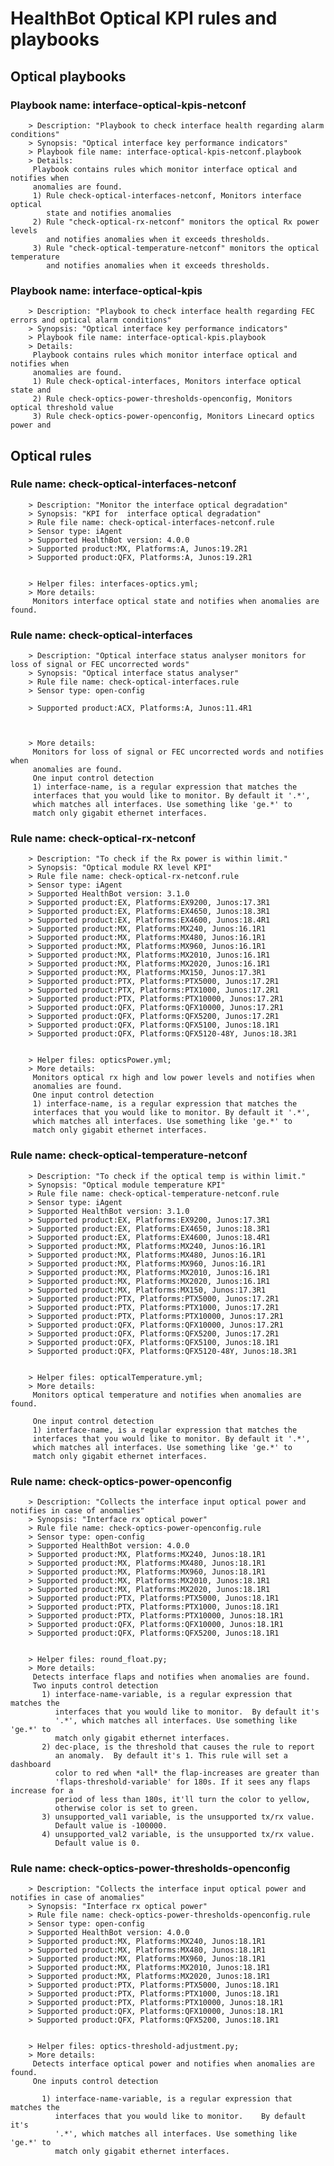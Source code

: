 # HealthBot Optical KPI rules and playbooks

## Optical playbooks
### Playbook name: interface-optical-kpis-netconf 
		> Description: "Playbook to check interface health regarding alarm conditions"
		> Synopsis: "Optical interface key performance indicators"
		> Playbook file name: interface-optical-kpis-netconf.playbook
		> Details:
		 Playbook contains rules which monitor interface optical and notifies when
		 anomalies are found.
		 1) Rule check-optical-interfaces-netconf, Monitors interface optical
		    state and notifies anomalies
		 2) Rule "check-optical-rx-netconf" monitors the optical Rx power levels
		    and notifies anomalies when it exceeds thresholds.
		 3) Rule "check-optical-temperature-netconf" monitors the optical temperature
		    and notifies anomalies when it exceeds thresholds.
### Playbook name: interface-optical-kpis 
		> Description: "Playbook to check interface health regarding FEC errors and optical alarm conditions"
		> Synopsis: "Optical interface key performance indicators"
		> Playbook file name: interface-optical-kpis.playbook
		> Details:
		 Playbook contains rules which monitor interface optical and notifies when
		 anomalies are found.
		 1) Rule check-optical-interfaces, Monitors interface optical state and
		 2) Rule check-optics-power-thresholds-openconfig, Monitors optical threshold value
		 3) Rule check-optics-power-openconfig, Monitors Linecard optics power and

## Optical rules

### Rule name: check-optical-interfaces-netconf 
		> Description: "Monitor the interface optical degradation"
		> Synopsis: "KPI for  interface optical degradation"
		> Rule file name: check-optical-interfaces-netconf.rule
		> Sensor type: iAgent 
		> Supported HealthBot version: 4.0.0
		> Supported product:MX, Platforms:A, Junos:19.2R1
		> Supported product:QFX, Platforms:A, Junos:19.2R1


		> Helper files: interfaces-optics.yml;
		> More details:
		 Monitors interface optical state and notifies when anomalies are found.
### Rule name: check-optical-interfaces 
		> Description: "Optical interface status analyser monitors for loss of signal or FEC uncorrected words"
		> Synopsis: "Optical interface status analyser"
		> Rule file name: check-optical-interfaces.rule
		> Sensor type: open-config 

		> Supported product:ACX, Platforms:A, Junos:11.4R1



		> More details:
		 Monitors for loss of signal or FEC uncorrected words and notifies when
		 anomalies are found.
		 One input control detection
		 1) interface-name, is a regular expression that matches the
		 interfaces that you would like to monitor. By default it '.*',
		 which matches all interfaces. Use something like 'ge.*' to
		 match only gigabit ethernet interfaces.
### Rule name: check-optical-rx-netconf 
		> Description: "To check if the Rx power is within limit."
		> Synopsis: "Optical module RX level KPI"
		> Rule file name: check-optical-rx-netconf.rule
		> Sensor type: iAgent 
		> Supported HealthBot version: 3.1.0
		> Supported product:EX, Platforms:EX9200, Junos:17.3R1
		> Supported product:EX, Platforms:EX4650, Junos:18.3R1
		> Supported product:EX, Platforms:EX4600, Junos:18.4R1
		> Supported product:MX, Platforms:MX240, Junos:16.1R1
		> Supported product:MX, Platforms:MX480, Junos:16.1R1
		> Supported product:MX, Platforms:MX960, Junos:16.1R1
		> Supported product:MX, Platforms:MX2010, Junos:16.1R1
		> Supported product:MX, Platforms:MX2020, Junos:16.1R1
		> Supported product:MX, Platforms:MX150, Junos:17.3R1
		> Supported product:PTX, Platforms:PTX5000, Junos:17.2R1
		> Supported product:PTX, Platforms:PTX1000, Junos:17.2R1
		> Supported product:PTX, Platforms:PTX10000, Junos:17.2R1
		> Supported product:QFX, Platforms:QFX10000, Junos:17.2R1
		> Supported product:QFX, Platforms:QFX5200, Junos:17.2R1
		> Supported product:QFX, Platforms:QFX5100, Junos:18.1R1
		> Supported product:QFX, Platforms:QFX5120-48Y, Junos:18.3R1


		> Helper files: opticsPower.yml;
		> More details:
		 Monitors optical rx high and low power levels and notifies when
		 anomalies are found.
		 One input control detection
		 1) interface-name, is a regular expression that matches the
		 interfaces that you would like to monitor. By default it '.*',
		 which matches all interfaces. Use something like 'ge.*' to
		 match only gigabit ethernet interfaces.
### Rule name: check-optical-temperature-netconf 
		> Description: "To check if the optical temp is within limit."
		> Synopsis: "Optical module temperature KPI"
		> Rule file name: check-optical-temperature-netconf.rule
		> Sensor type: iAgent 
		> Supported HealthBot version: 3.1.0
		> Supported product:EX, Platforms:EX9200, Junos:17.3R1
		> Supported product:EX, Platforms:EX4650, Junos:18.3R1
		> Supported product:EX, Platforms:EX4600, Junos:18.4R1
		> Supported product:MX, Platforms:MX240, Junos:16.1R1
		> Supported product:MX, Platforms:MX480, Junos:16.1R1
		> Supported product:MX, Platforms:MX960, Junos:16.1R1
		> Supported product:MX, Platforms:MX2010, Junos:16.1R1
		> Supported product:MX, Platforms:MX2020, Junos:16.1R1
		> Supported product:MX, Platforms:MX150, Junos:17.3R1
		> Supported product:PTX, Platforms:PTX5000, Junos:17.2R1
		> Supported product:PTX, Platforms:PTX1000, Junos:17.2R1
		> Supported product:PTX, Platforms:PTX10000, Junos:17.2R1
		> Supported product:QFX, Platforms:QFX10000, Junos:17.2R1
		> Supported product:QFX, Platforms:QFX5200, Junos:17.2R1
		> Supported product:QFX, Platforms:QFX5100, Junos:18.1R1
		> Supported product:QFX, Platforms:QFX5120-48Y, Junos:18.3R1


		> Helper files: opticalTemperature.yml;
		> More details:
		 Monitors optical temperature and notifies when anomalies are found.
		
		 One input control detection
		 1) interface-name, is a regular expression that matches the
		 interfaces that you would like to monitor. By default it '.*',
		 which matches all interfaces. Use something like 'ge.*' to
		 match only gigabit ethernet interfaces.
### Rule name: check-optics-power-openconfig 
		> Description: "Collects the interface input optical power and notifies in case of anomalies"
		> Synopsis: "Interface rx optical power"
		> Rule file name: check-optics-power-openconfig.rule
		> Sensor type: open-config 
		> Supported HealthBot version: 4.0.0
		> Supported product:MX, Platforms:MX240, Junos:18.1R1
		> Supported product:MX, Platforms:MX480, Junos:18.1R1
		> Supported product:MX, Platforms:MX960, Junos:18.1R1
		> Supported product:MX, Platforms:MX2010, Junos:18.1R1
		> Supported product:MX, Platforms:MX2020, Junos:18.1R1
		> Supported product:PTX, Platforms:PTX5000, Junos:18.1R1
		> Supported product:PTX, Platforms:PTX1000, Junos:18.1R1
		> Supported product:PTX, Platforms:PTX10000, Junos:18.1R1
		> Supported product:QFX, Platforms:QFX10000, Junos:18.1R1
		> Supported product:QFX, Platforms:QFX5200, Junos:18.1R1


		> Helper files: round_float.py;
		> More details:
		 Detects interface flaps and notifies when anomalies are found.
		 Two inputs control detection
		   1) interface-name-variable, is a regular expression that matches the
		      interfaces that you would like to monitor.  By default it's
		      '.*', which matches all interfaces. Use something like 'ge.*' to
		      match only gigabit ethernet interfaces.
		   2) dec-place, is the threshold that causes the rule to report
		      an anomaly.  By default it's 1. This rule will set a dashboard
		      color to red when *all* the flap-increases are greater than
		      'flaps-threshold-variable' for 180s. If it sees any flaps increase for a
		      period of less than 180s, it'll turn the color to yellow,
		      otherwise color is set to green.
		   3) unsupported_val1 variable, is the unsupported tx/rx value.
		      Default value is -100000.
		   4) unsupported_val2 variable, is the unsupported tx/rx value.
		      Default value is 0.
### Rule name: check-optics-power-thresholds-openconfig 
		> Description: "Collects the interface input optical power and notifies in case of anomalies"
		> Synopsis: "Interface rx optical power"
		> Rule file name: check-optics-power-thresholds-openconfig.rule
		> Sensor type: open-config 
		> Supported HealthBot version: 4.0.0
		> Supported product:MX, Platforms:MX240, Junos:18.1R1
		> Supported product:MX, Platforms:MX480, Junos:18.1R1
		> Supported product:MX, Platforms:MX960, Junos:18.1R1
		> Supported product:MX, Platforms:MX2010, Junos:18.1R1
		> Supported product:MX, Platforms:MX2020, Junos:18.1R1
		> Supported product:PTX, Platforms:PTX5000, Junos:18.1R1
		> Supported product:PTX, Platforms:PTX1000, Junos:18.1R1
		> Supported product:PTX, Platforms:PTX10000, Junos:18.1R1
		> Supported product:QFX, Platforms:QFX10000, Junos:18.1R1
		> Supported product:QFX, Platforms:QFX5200, Junos:18.1R1


		> Helper files: optics-threshold-adjustment.py;
		> More details:
		 Detects interface optical power and notifies when anomalies are found.
		 One inputs control detection
		
		   1) interface-name-variable, is a regular expression that matches the
		      interfaces that you would like to monitor.    By default it's
		      '.*', which matches all interfaces. Use something like 'ge.*' to
		      match only gigabit ethernet interfaces.
		
